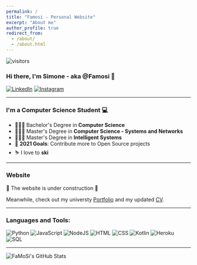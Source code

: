 ```yaml
---
permalink: /
title: "Famosi - Personal Website"
excerpt: "About me"
author_profile: true
redirect_from: 
  - /about/
  - /about.html
---
```


<a><img src="https://visitor-badge.laobi.icu/badge?page_id=FaMoSi.FaMoSi" alt="visitors"></a>

### Hi there, I'm Simone - aka @Famosi 👋 

[![LinkedIn](https://img.shields.io/badge/LinkedIn-0077B5?style=for-the-badge&logo=linkedin&logoColor=white)](https://www.linkedin.com/in/simone-faggi-437a9718a/)
[![Instagram](https://img.shields.io/badge/Instagram-E4405F?style=for-the-badge&logo=instagram&logoColor=white)](https://instagram.com/s_beeches)

---

### I'm a Computer Science Student 💻

- 👨🏻‍🎓 Bachelor's Degree in **Computer Science**
- 👨🏻‍🎓 Master's Degree in **Computer Science - Systems and Networks**
- 👨🏻‍🎓 Master's Degree in **Intelligent Systems** 
- 👷 **2021 Goals**: Contribute more to Open Source projects 
- ⛷️ I love to **ski**

---

### Website
👷 The website is under construction 👷

Meanwhile, check out my universty [Portfolio](https://famosi.github.io/portfolio/) and my updated [CV](https://famosi.github.io/cv/).

---

### Languages and Tools:

![Python](https://img.shields.io/badge/Python-3776AB?style=for-the-badge&logo=python&logoColor=white)
![JavaScript](https://img.shields.io/badge/JavaScript-F7DF1E?style=for-the-badge&logo=javascript&logoColor=black)
![NodeJS](https://img.shields.io/badge/Node.js-43853D?style=for-the-badge&logo=node.js&logoColor=white)
![HTML](https://img.shields.io/badge/HTML5-E34F26?style=for-the-badge&logo=html5&logoColor=white)
![CSS](https://img.shields.io/badge/CSS3-1572B6?style=for-the-badge&logo=css3&logoColor=white)
![Kotlin](https://img.shields.io/badge/Kotlin-0095D5?&style=for-the-badge&logo=kotlin&logoColor=white)
![Heroku](https://img.shields.io/badge/Heroku-430098?style=for-the-badge&logo=heroku&logoColor=white)
![SQL](https://img.shields.io/badge/MySQL-00000F?style=for-the-badge&logo=mysql&logoColor=white)

---


<img alt="FaMoSi's GitHub Stats" src="https://github-readme-stats.vercel.app/api?username=FaMoSi&show_icons=true" />
